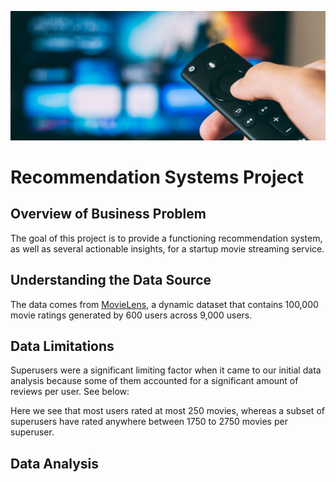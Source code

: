 ![1](./images/home_theater_image.jpg)


# Recommendation Systems Project

## Overview of Business Problem

The goal of this project is to provide a functioning recommendation system, as well as several actionable insights, for a startup movie streaming service. 

## Understanding the Data Source

The data comes from [MovieLens](https://grouplens.org/datasets/movielens/latest/), a dynamic dataset that contains 100,000 movie ratings generated by 600 users across 9,000 users.

## Data Limitations

Superusers were a significant limiting factor when it came to our initial data analysis because some of them accounted for a significant amount of reviews per user. See below:

Here we see that most users rated at most 250 movies, whereas a subset of superusers have rated anywhere between 1750 to 2750 movies per superuser.

## Data Analysis

